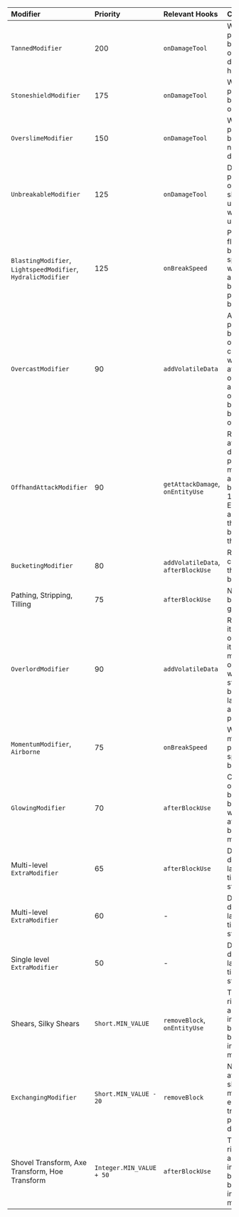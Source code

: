 
| Modifier | Priority | Relevant Hooks | Comments |
| :------- | :------- | :------------- | :------- |
| `TannedModifier` | 200 | `onDamageTool` | Wants to be processed before all other durability hooks |
| `StoneshieldModifier` | 175 | `onDamageTool` | Wants to be processed before overslime |
| `OverslimeModifier` | 150 | `onDamageTool` | Wants to be processed before normal durability |
| `UnbreakableModifier` | 125 | `onDamageTool` | Does not protect overslime, skips unneeded work in unbreakable. |
| `BlastingModifier`, `LightspeedModifier`, `HydralicModifier` | 125 | `onBreakSpeed` | Provides a flat boost to break speed, wants to apply it before percentage boosts. |
| `OvercastModifier` | 90 | `addVolatileData` | Adds a percentage boost to overslime capacity, wants to run after overslime and overforced, but not boost overlord. |
| `OffhandAttackModifier` | 90 | `getAttackDamage`, `onEntityUse` | Reduces attack damage by a percentage, most additive boosts are 100 priority. Entity use also uses this to just be one of the first. |
| `BucketingModifier` | 80 | `addVolatileData`, `afterBlockUse` | Rounds capacity to the nearest bucket. |
| Pathing, Stripping, Tilling | 75 | `afterBlockUse` | Needs to run before glowing. |
| `OverlordModifier` | 90 | `addVolatileData` | Runs last so its after overcast, as it would make overcast way to strong to boost this large amount by a percentage. |
| `MomentumModifier`, `Airborne` | 75 | `onBreakSpeed` | Wants to multiply all previous speed bonuses |
| `GlowingModifier` | 70 | `afterBlockUse` | Completely overrides block use behavior, so want to run after other block use modifiers. |
| Multi-level `ExtraModifier` | 65 | `afterBlockUse` | Done so it displays late last in the tinker station. |
| Multi-level `ExtraModifier` | 60 | - | Done so it displays late last in the tinker station. |
| Single level `ExtraModifier` | 50 | - | Done so it displays late last in the tinker station. |
| Shears, Silky Shears | `Short.MIN_VALUE` | `removeBlock`, `onEntityUse` | Tools native right click ability, intended to be overriden by any interaction modifier. |
| `ExchangingModifier` | `Short.MIN_VALUE - 20` | `removeBlock` | Needs to run after the shears modifier to ensure tripwire is properly diffused |
| Shovel Transform, Axe Transform, Hoe Transform | `Integer.MIN_VALUE + 50` | `afterBlockUse` | Tools native right click ability, intended to be overriden by any interaction modifier. |